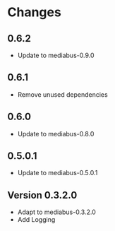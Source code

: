 # Changes

## 0.6.2

* Update to mediabus-0.9.0

## 0.6.1

* Remove unused dependencies

## 0.6.0

* Update to mediabus-0.8.0

## 0.5.0.1

* Update to mediabus-0.5.0.1

## Version 0.3.2.0

* Adapt to mediabus-0.3.2.0
* Add Logging
